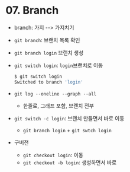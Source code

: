 # 07. Branch

* branch: 가지 --> 가지치기

* `git branch`: 브랜치 목록 확인

* `git branch login` 브랜치 생성

* `git switch login`: `login`브랜치로 이동

  ```bash
  $ git switch login
  Switched to branch 'login'
  ```

* `git log --oneline --graph --all`

  * 한줄로, 그래프 포함, 브랜치 전부

* `git switch -c login`: 브랜치 만들면서 바로 이동

  * `git branch login`  + `git swtch login`

* 구버전
  * `git checkout login`: 이동
  * `git checkout -b login`: 생성하면서 바로